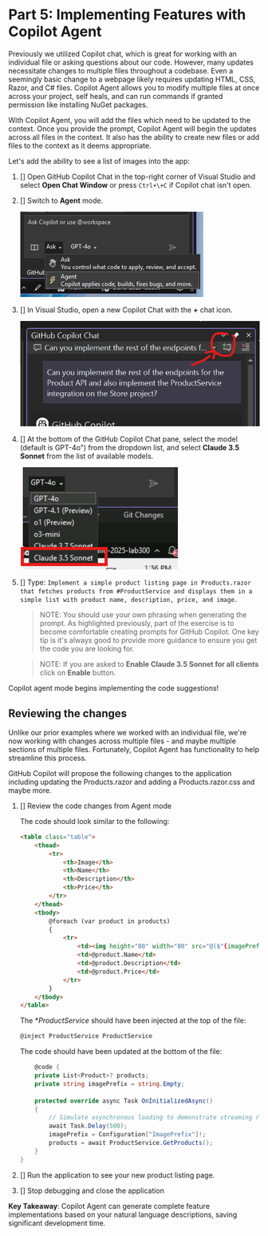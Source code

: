 # Part 5: Implementing Features with Copilot Agent

Previously we utilized Copilot chat, which is great for working with an individual file or asking questions about our code. However, many updates necessitate changes to multiple files throughout a codebase. Even a seemingly basic change to a webpage likely requires updating HTML, CSS, Razor, and C# files. Copilot Agent allows you to modify multiple files at once across your project, self heals, and can run commands if granted permission like installing NuGet packages.

With Copilot Agent, you will add the files which need to be updated to the context. Once you provide the prompt, Copilot Agent will begin the updates across all files in the context. It also has the ability to create new files or add files to the context as it deems appropriate.

Let's add the ability to see a list of images into the app:

1. [] Open GitHub Copilot Chat in the top-right corner of Visual Studio and select **Open Chat Window** or press `Ctrl+\+C` if Copilot chat isn't open.

1. [] Switch to **Agent** mode.

   ![Switch to agent mode](./images/1-agent.png)

1. [] In Visual Studio, open a new Copilot Chat with the **+** chat icon.

    ![New chat icon in VS copilot](./images/5-new-edits.png)

1. [] At the bottom of the GitHub Copilot Chat pane, select the model (default is GPT-4o") from the dropdown list, and select **Claude 3.5 Sonnet** from the list of available models.

    ![Select Sonnet in Copilot](./images/5-select-sonnet.png)

1. [] Type: `Implement a simple product listing page in Products.razor that fetches products from #ProductService and displays them in a simple list with product name, description, price, and image.`

    > NOTE: You should use your own phrasing when generating the prompt. As highlighted previously, part of the exercise is to become comfortable creating prompts for GitHub Copilot. One key tip is it's always good to provide more guidance to ensure you get the code you are looking for.

    > NOTE: If you are asked to **Enable Claude 3.5 Sonnet for all clients** click on **Enable** button.

Copilot agent mode begins implementing the code suggestions!

## Reviewing the changes

Unlike our prior examples where we worked with an individual file, we're now working with changes across multiple files - and maybe multiple sections of multiple files. Fortunately, Copilot Agent has functionality to help streamline this process.

GitHub Copilot will propose the following changes to the application including updating the Products.razor and adding a Products.razor.css and maybe more.

1. [] Review the code changes from Agent mode

    The code should look similar to the following:
    ```html
    <table class="table">
        <thead>
            <tr>
                <th>Image</th>
                <th>Name</th>
                <th>Description</th>
                <th>Price</th>
            </tr>
        </thead>
        <tbody>
            @foreach (var product in products)
            {
                <tr>
                    <td><img height="80" width="80" src="@($"{imagePrefix}/{product.ImageUrl}")" /></td>
                    <td>@product.Name</td>
                    <td>@product.Description</td>
                    <td>@product.Price</td>
                </tr>
            }
        </tbody>
    </table>
    ```

    The **ProductService* should have been injected at the top of the file:
    ```html
    @inject ProductService ProductService
    ```

    The code should have been updated at the bottom of the file:
    ```cs
        @code {
        private List<Product>? products;
        private string imagePrefix = string.Empty;
    
        protected override async Task OnInitializedAsync()
        {
            // Simulate asynchronous loading to demonstrate streaming rendering
            await Task.Delay(500);
            imagePrefix = Configuration["ImagePrefix"]!;
            products = await ProductService.GetProducts();
        }
    }
    ```

1. [] Run the application to see your new product listing page.

1. [] Stop debugging and close the application

**Key Takeaway**: Copilot Agent can generate complete feature implementations based on your natural language descriptions, saving significant development time.
